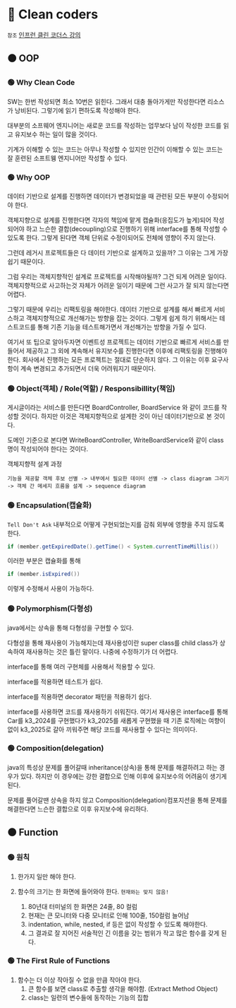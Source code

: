 # 🔴 Clean coders

`참조` [인프런 클린 코더스 강의](https://www.inflearn.com/courses/lecture?courseId=336905&type=LECTURE&unitId=279438&tab=curriculum)

## 🟠 OOP

### 🟢 Why Clean Code

SW는 한번 작성되면 최소 10번은 읽힌다. 그래서 대충 돌아가게만 작성한다면 리소스가 낭비된다. 그렇기에 읽기 편하도록 작성해야 한다.

대부분의 소프웨어 엔지니어는 새로운 코드를 작성하는 업무보다 남이 작성한 코드를 읽고 유지보수 하는 일이 많을 것이다.

기계가 이해할 수 있는 코드는 아무나 작성할 수 있지만 인간이 이해할 수 있는 코드는 잘 훈련된 소프트웽 엔지니어만 작성할 수 있다.

### 🟢 Why OOP

데이터 기반으로 설계를 진행하면 데이터가 변경되었을 때 관련된 모든 부분이 수정되어야 한다.

객체지향으로 설계를 진행한다면 각자의 책임에 맡게 캡슐화(응집도가 높게)되어 작성되어야 하고 느슨한 결합(decoupling)으로 진행하기 위해 interface를 통해 작성할 수 있도록 한다.
그렇게 된다면 객체 단위로 수정이되어도 전체에 영향이 주지 않는다.

그런데 레거시 프로젝트들은 다 데이터 기반으로 설계하고 있을까? 그 이유는 그게 가장 쉽기 때문이다.

그럼 우리는 객체지향적인 설계로 프로젝트를 시작해야될까? 그건 되게 어려운 일이다. 객체지향적으로 사고하는것 자체가 어려운 일이기 때문에 그런 사고가 잘 되지 않는다면 어렵다.

그렇기 때문에 우리는 리팩토링을 해야한다. 데이터 기반으로 설계를 해서 빠르게 서비스하고 객체지향적으로 개선해가는 방향을 잡는 것이다.
그렇게 쉽게 하기 위해서는 테스트코드를 통해 기존 기능을 테스트해가면서 개선해가는 방향을 가질 수 있다.

여기서 또 팁으로 알아두자면 이벤트성 프로젝트는 데이터 기반으로 빠르게 서비스를 만들어서 제공하고 그 외에 계속해서 유지보수를 진행한다면 이후에 리팩토링을 진행해야 한다.
회사에서 진행하는 모든 프로젝트는 절대로 단순하지 않다. 그 이유는 이후 요구사항이 계속 변경되고 추가되면서 더욱 어려워지기 때문이다.

### 🟢 Object(객체) / Role(역할) / Responsibillity(책임)

게시글이라는 서비스를 만든다면 BoardController, BoardService 와 같이 코드를 작성할 것이다. 하지만 이것은 객체지향적으로 설계한 것이 아닌 데이터기반으로 본 것이다.

도메인 기준으로 본다면 WriteBoardController, WriteBoardService와 같이 class명이 작성되어야 한다는 것이다.

객체지향적 설계 과정
```
기능을 제공할 객체 후보 선별 -> 내부에서 필요한 데이터 선별 -> class diagram 그리기 -> 객체 간 메세지 흐름을 설계 -> sequence diagram
```

### 🟢 Encapsulation(캡슐화)

`Tell Don't Ask`
내부적으로 어떻게 구현되었는지를 감춰 외부에 영향을 주지 않도록 한다.

```java
if (member.getExpiredDate().getTime() < System.currentTimeMillis()) 
```
이러한 부분은 캡슐화를 통해

```java
if (member.isExpired()) 
```

이렇게 수정해서 사용이 가능하다.

### 🟢 Polymorphism(다형성)

java에서는 상속을 통해 다형성을 구현할 수 있다.

다형성을 통해 재사용이 가능해지는데 재사용성이란 super class를 child class가 상속하여 재사용하는 것은 틀린 말이다. 나중에 수정하기가 더 어렵다.

interface를 통해 여러 구현체를 사용해서 적용할 수 있다.

interface를 적용하면 테스트가 쉽다.

interface를 적용하면 decorator 패턴을 적용하기 쉽다.

interface를 사용하면 코드를 재사용하기 쉬워진다. 여기서 재사용은 interface를 통해 Car를 k3_2024를 구현했다가 k3_2025를 새롭게 구현했을 때 기존 로직에는 여향이 없이 k3_2025로 갈아 끼워주면 해당 코드를 재사용할 수 있다는 의미이다.

### 🟢 Composition(delegation)

java의 특성상 문제를 풀어갈때 inheritance(상속)을 통해 문제를 해결하려고 하는 경우가 있다. 하지만 이 경우에는 강한 결합으로 인해 이후에 유지보수의 어려움이 생기게 된다.

문제를 풀어갈땐 상속을 하지 않고 Composition(delegation)컴포지션을 통해 문제를 해결한다면 느슨한 결합으로 이후 유지보수에 유리하다.

## 🟠 Function

### 🟢 원칙
1. 한가지 일만 해야 한다.

1. 함수의 크기는 한 화면에 들어와야 한다. `현재와는 맞지 않음!`
    1. 80년대 터미널의 한 화면은 24줄, 80 컬럼
    1. 현재는 큰 모니터와 다중 모니터로 인해 100줄, 150컬럼 늘어남
    1. indentation, while, nested, if 등은 없이 작성할 수 있도록 해야한다.
    1. 그 결과로 잘 지어진 서술적인 긴 이름을 갖는 범위가 작고 많은 함수를 갖게 된다.

### 🟢 The First Rule of Functions
1. 함수는 더 이상 작아질 수 없을 만큼 작아야 한다.
    1. 큰 함수를 보면 class로 추출할 생각을 해야함. (Extract Method Object)
    1. class는 일련의 변수들에 동작하는 기능의 집합

